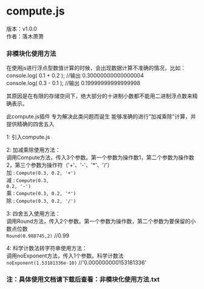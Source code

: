 # compute.js

版本：v1.0.0<br/>
作者：落木萧萧<br/>


### 非模块化使用方法

在使用js进行浮点型数值计算的时候，会出现数据计算不准确的情况，比如：<br/>
console.log( 0.1 + 0.2 );  //输出 0.30000000000000004 <br/>
console.log( 0.3 - 0.1 );  //输出 0.19999999999999998 <br/>

其原因是在有限的存储空间下，绝大部分的十进制小数都不能用二进制浮点数来精确表示。


此compute.js插件  专为解决此类问题而诞生   能够准确的进行“加减乘除”计算，并提供精确的四舍五入



1: 引入compute.js <br/>
	  	<code><script src="compute.js" type="text/javascript" charset="utf-8"></script></code>
	  
2: 加减乘除使用方法：<br/>
		调用Compute方法，传入3个参数。第一个参数为操作数1，第二个参数为操作数2，第三个参数为操作符（'+'、'-'、'\*\'、'/'）<br/>
      	加 : <code>Compute(0.3, 0.2, '+')</code> <br/>
      	减 : <code>Compute(0.3, 0.2, '-')</code> <br/>
      	乘 : <code>Compute(0.3, 0.2, '\*\')</code> <br/>
      	除 : <code>Compute(0.3, 0.2, '/')</code> <br/>
        
3: 四舍五入使用方法：<br/>
		调用Round方法，传入2个参数。第一个参数为操作数，第二个参数为要保留的小数点位数<br/>
		<code>Round(0.988745,2)</code>  //0.99<br/>
		
4: 科学计数法转字符串使用方法：<br/>
		调用noExponent方法，传入1个参数。科学计数法<br/>
		<code>noExponent(1.53181336e-10)</code>   //'0.000000000153181336'


### 注：具体使用文档请下载后查看：非模块化使用方法.txt
